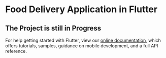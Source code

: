 # Food Delivery Application in Flutter

## The Project is still in Progress 

For help getting started with Flutter, view our
[online documentation](https://flutter.dev/docs), which offers tutorials,
samples, guidance on mobile development, and a full API reference.

